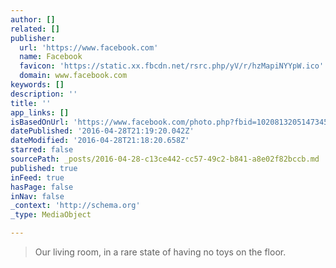 ```yaml
---
author: []
related: []
publisher:
  url: 'https://www.facebook.com'
  name: Facebook
  favicon: 'https://static.xx.fbcdn.net/rsrc.php/yV/r/hzMapiNYYpW.ico'
  domain: www.facebook.com
keywords: []
description: ''
title: ''
app_links: []
isBasedOnUrl: 'https://www.facebook.com/photo.php?fbid=10208132051473452&set=a.1570731462625.77195.1065643696&type=3'
datePublished: '2016-04-28T21:19:20.042Z'
dateModified: '2016-04-28T21:18:20.658Z'
starred: false
sourcePath: _posts/2016-04-28-c13ce442-cc57-49c2-b841-a8e02f82bccb.md
published: true
inFeed: true
hasPage: false
inNav: false
_context: 'http://schema.org'
_type: MediaObject

---
```

> Our living room, in a rare state of having no toys on the floor.